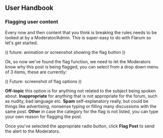 ## User Handbook
### Flagging user content

Every now and then content that you think is breaking the rules needs to be looked at by a Moderator/Admin. This is super-easy to do with Flarum so let's get started.

(( future: animation or screenshot showing the flag button ))

Ok, so now we've found the flag function, we need to let the Moderators know why this post is being flagged, you can select from a drop down menu of 3 items, these are currently:

(( Future: screenshot of flag options ))

**Off-topic** this option is for anything not related to the subject being spoken about.
**Inappropriate** for anything that is not appropriate for the forum, such as nudity, bad language etc.
**Spam** self-explanatory really, but could be things like advertising, nonsense typing or filling many discussions with the same post.
**Other** in case the category for the flag is not listed, you can type your own reason for flagging the post. 

Once you've selected the appropriate radio button, click **Flag Post** to send the alert to the Moderators.
